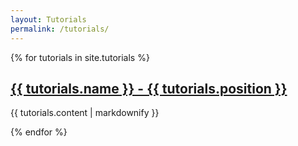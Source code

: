 ```yaml
---
layout: Tutorials
permalink: /tutorials/
---
```

{% for tutorials in site.tutorials %}
  <h2>
    <a href="{{ tutorials.url }}">
      {{ tutorials.name }} - {{ tutorials.position }}
    </a>
  </h2>
  <p>{{ tutorials.content | markdownify }}</p>
{% endfor %}
